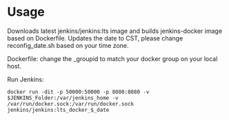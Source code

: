 # Usage

Downloads latest jenkins/jenkins:lts image and builds jenkins-docker image based on Dockerfile.
Updates the date to CST, please change reconfig_date.sh based on your time zone.

Dockerfile: change the \_groupid to match your docker group on your local host.

Run Jenkins:
```
docker run -dit -p 50000:50000 -p 8080:8080 -v $JENKINS_Folder:/var/jenkins_home -v /var/run/docker.sock:/var/run/docker.sock jenkins/jenkins:lts_docker_$_date

```
